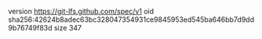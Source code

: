 version https://git-lfs.github.com/spec/v1
oid sha256:42624b8adec63bc328047354931ce9845953ed545ba646bb7d9dd9b76749f83d
size 347

